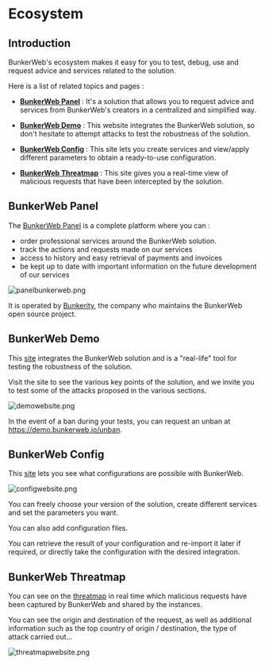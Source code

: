 # Ecosystem

## Introduction

BunkerWeb's ecosystem makes it easy for you to test, debug, use and request advice and services related to the solution.

Here is a list of related topics and pages :

- [**BunkerWeb Panel**](https://panel.bunkerweb.io/?utm_campaign=self&utm_source=doc) : It's a solution that allows you to request advice and services from BunkerWeb's creators in a centralized and simplified way.

- [**BunkerWeb Demo**](https://demo.bunkerweb.io/?utm_campaign=self&utm_source=doc) : This website integrates the BunkerWeb solution, so don't hesitate to attempt attacks to test the robustness of the solution.

- [**BunkerWeb Config**](https://config.bunkerweb.io/?utm_campaign=self&utm_source=doc) : This site lets you create services and view/apply different parameters to obtain a ready-to-use configuration.

- [**BunkerWeb Threatmap**](https://threatmap.bunkerweb.io/?utm_campaign=self&utm_source=doc) : This site gives you a real-time view of malicious requests that have been intercepted by the solution.

## BunkerWeb Panel

The [BunkerWeb Panel](https://panel.bunkerweb.io/?utm_campaign=self&utm_source=doc) is a complete platform where you can :

- order professional services around the BunkerWeb solution.
- track the actions and requests made on our services
- access to history and easy retrieval of payments and invoices
- be kept up to date with important information on the future development of our services

![panelbunkerweb.png](C:\Users\blase\Documents\GitHub\bunkerweb\docs\assets\img\panelbunkerweb.png)

It is operated by [Bunkerity](https://www.bunkerity.com/?utm_campaign=self&utm_source=doc), the company who maintains the BunkerWeb open source project.

## BunkerWeb Demo

This [site](https://demo.bunkerweb.io/?utm_campaign=self&utm_source=doc) integrates the BunkerWeb solution and is a "real-life" tool for testing the robustness of the solution.

Visit the site to see the various key points of the solution, and we invite you to test some of the attacks proposed in the various sections.

![demowebsite.png](C:\Users\blase\Documents\GitHub\bunkerweb\docs\assets\img\demowebsite.png)

In the event of a ban during your tests, you can request an unban at https://demo.bunkerweb.io/unban.

## BunkerWeb Config

This [site](https://config.bunkerweb.io/?utm_campaign=self&utm_source=doc) lets you see what configurations are possible with BunkerWeb.

![configwebsite.png](C:\Users\blase\Documents\GitHub\bunkerweb\docs\assets\img\configwebsite.png)

You can freely choose your version of the solution, create different services and set the parameters you want.

You can also add configuration files.

You can retrieve the result of your configuration and re-import it later if required, or directly take the configuration with the desired integration.

## BunkerWeb Threatmap

You can see on the [threatmap](https://threatmap.bunkerweb.io/?utm_campaign=self&utm_source=doc) in real time which malicious requests have been captured by BunkerWeb and shared by the instances.

You can see the origin and destination of the request, as well as additional information such as the top country of origin / destination, the type of attack carried out...

![threatmapwebsite.png](C:\Users\blase\Documents\GitHub\bunkerweb\docs\assets\img\threatmapwebsite.png)
